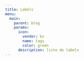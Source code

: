 ```yaml
---
title: Labels
menu:
  main:
    parent: blog
    params:
      icon:
        vendor: bs
        name: tags
        color: green
      description: liste de labels
---
```

